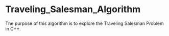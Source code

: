 # Traveling_Salesman_Algorithm
The purpose of this algorithm is to explore the Traveling Salesman Problem in C++.
